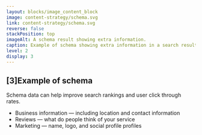 ```yaml
---
layout: blocks/image_content_block
image: content-strategy/schema.svg
link: content-strategy/schema.svg
reverse: false
stackPosition: top
imageAlt: A schema result showing extra information.
caption: Example of schema showing extra information in a search result.
level: 2
display: 3
---
```

## [3]Example of schema
Schema data can help improve search rankings and user click through rates.
- Business information — including location and contact information
- Reviews — what do people think of your service
- Marketing — name, logo, and social profile profiles
